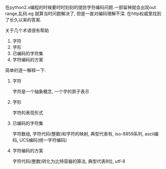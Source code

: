 在python2.x编程的时候要时时刻刻的提防字符编码问题.一部留神就会出现out range,乱码.eg
就算当时问题解决了, 但是一直对编码理解不深. 在http权威里找到了长久以来的答案.

关于几个术语很有帮助

1. 字符
2. 字形
3. 已编码的字符集
4. 字符编码的方案

简单的逐一解释一下:

1. 字符

    字符是一个抽象概念, 一个字的原子表示

2. 字形

    字符的表现形式

3. 已编码的字符集

    字符数组, 字符代码(整数)和字符的映射, 典型代表有, iso-8859系列, ascii编码, UCS编码(统一字符编码)

4. 字符编码的方案

    字符代码(整数)转化为比特容器的算法, 典型代表8位, utf-8
